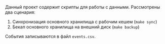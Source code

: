 Данный проект содержит скрипты для работы с данными. Рассмотрены два сценария:
1. Синхронизация основного хранилища с рабочим кешем (`make sync`)
2. Бекап основного хранилища на внешний диск (`make backup`)

События записываются в файл `events.csv`.